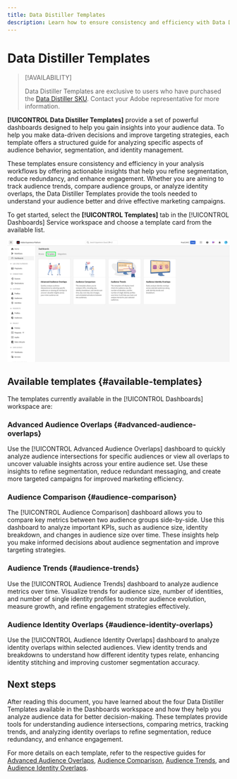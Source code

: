 ```yaml
---
title: Data Distiller Templates
description: Learn how to ensure consistency and efficiency with Data Distiller Templates that provide a structured guide for common tasks in the Adobe Experience Platform user interface.
---
```

# Data Distiller Templates

>[!AVAILABILITY]
>
>Data Distiller Templates are exclusive to users who have purchased the [Data Distiller SKU](../data-distiller/overview.md). Contact your Adobe representative for more information.

**[!UICONTROL Data Distiller Templates]** provide a set of powerful dashboards designed to help you gain insights into your audience data. To help you make data-driven decisions and improve targeting strategies, each template offers a structured guide for analyzing specific aspects of audience behavior, segmentation, and identity management.

These templates ensure consistency and efficiency in your analysis workflows by offering actionable insights that help you refine segmentation, reduce redundancy, and enhance engagement. Whether you are aiming to track audience trends, compare audience groups, or analyze identity overlaps, the Data Distiller Templates provide the tools needed to understand your audience better and drive effective marketing campaigns.

To get started, select the **[!UICONTROL Templates]** tab in the [!UICONTROL Dashboards] Service workspace and choose a template card from the available list.

![The Dashboard Services workspace with the Templates tab highlighted.](../../images/sql-insights-query-pro-mode/templates/templates.png)

## Available templates {#available-templates}

The templates currently available in the [!UICONTROL Dashboards] workspace are:

### Advanced Audience Overlaps {#advanced-audience-overlaps}

Use the [!UICONTROL Advanced Audience Overlaps] dashboard to quickly analyze audience intersections for specific audiences or view all overlaps to uncover valuable insights across your entire audience set. Use these insights to refine segmentation, reduce redundant messaging, and create more targeted campaigns for improved marketing efficiency.

### Audience Comparison {#audience-comparison}

The [!UICONTROL Audience Comparison] dashboard allows you to compare key metrics between two audience groups side-by-side. Use this dashboard to analyze important KPIs, such as audience size, identity breakdown, and changes in audience size over time. These insights help you make informed decisions about audience segmentation and improve targeting strategies.

### Audience Trends {#audience-trends}

Use the [!UICONTROL Audience Trends] dashboard to analyze audience metrics over time. Visualize trends for audience size, number of identities, and number of single identity profiles to monitor audience evolution, measure growth, and refine engagement strategies effectively.

### Audience Identity Overlaps {#audience-identity-overlaps}

Use the [!UICONTROL Audience Identity Overlaps] dashboard to analyze identity overlaps within selected audiences. View identity trends and breakdowns to understand how different identity types relate, enhancing identity stitching and improving customer segmentation accuracy.

## Next steps

After reading this document, you have learned about the four Data Distiller Templates available in the Dashboards workspace and how they help you analyze audience data for better decision-making. These templates provide tools for understanding audience intersections, comparing metrics, tracking trends, and analyzing identity overlaps to refine segmentation, reduce redundancy, and enhance engagement.

For more details on each template, refer to the respective guides for [Advanced Audience Overlaps](./overlaps.md), [Audience Comparison](./comparison.md), [Audience Trends](./trends.md), and [Audience Identity Overlaps](./identity-overlaps.md).
